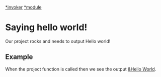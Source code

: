 [*invoker](NodeInvoker)
[*module](../testFacade.js)

# Saying hello world!
Our project rocks and needs to output Hello world!

## Example
When the project function is called then we see the output [&Hello World](?=Test.testHelloWorld()).
